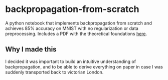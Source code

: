 # backpropagation-from-scratch
 A python notebook that implements backpropagation from scratch and achieves 85% accuracy on MNIST with no regularization or data preprocessing.
 Includes a PDF with the theoretical foundations [here](/backpropagation-from-scratch.pdf).
 
## Why I made this

I decided it was important to build an intuitive understanding of backpropagation, and to be able to derive everything on paper in case I was suddenly transported back to victorian London.
